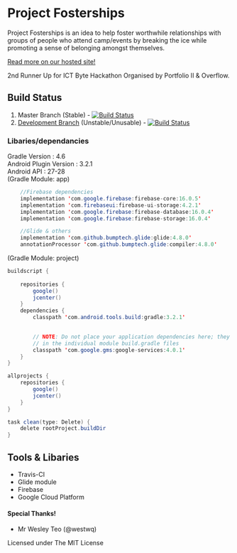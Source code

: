 # Project Fosterships
Project Fosterships is an idea to help foster worthwhile relationships with groups of people who attend camp/events by breaking the ice while promoting a sense of belonging amongst themselves.

[Read more on our hosted site!](http://projectfosterships.ml)

2nd Runner Up for ICT Byte Hackathon Organised by Portfolio II & Overflow.

## Build Status
1. Master Branch (Stable) - [![Build Status](https://travis-ci.org/bchewy/Project-Fosterships.svg?branch=master)](https://travis-ci.org/bchewy/Project-Fosterships)
2. [Development Branch](https://github.com/bchewy/Project-Fosterships/tree/development) (Unstable/Unusable) - [![Build Status](https://travis-ci.org/bchewy/Project-Fosterships.svg?branch=production)](https://travis-ci.org/bchewy/Project-Fosterships)

### Libaries/dependancies
Gradle Version : 4.6\
Android Plugin Version : 3.2.1\
Android API : 27-28\
(Gradle Module: app)
```java
    //Firebase dependencies
    implementation 'com.google.firebase:firebase-core:16.0.5'
    implementation 'com.firebaseui:firebase-ui-storage:4.2.1'
    implementation 'com.google.firebase:firebase-database:16.0.4'
    implementation 'com.google.firebase:firebase-storage:16.0.4'

    //Glide & others
    implementation 'com.github.bumptech.glide:glide:4.8.0'
    annotationProcessor 'com.github.bumptech.glide:compiler:4.8.0'
```
(Gradle Module: project)
```java
buildscript {
    
    repositories {
        google()
        jcenter()
    }
    dependencies {
        classpath 'com.android.tools.build:gradle:3.2.1'
        

        // NOTE: Do not place your application dependencies here; they belong
        // in the individual module build.gradle files
        classpath 'com.google.gms:google-services:4.0.1'
    }
}

allprojects {
    repositories {
        google()
        jcenter()
    }
}

task clean(type: Delete) {
    delete rootProject.buildDir
}
```

## Tools & Libaries
- Travis-CI
- Glide module
- Firebase
- Google Cloud Platform

#### Special Thanks!
* Mr Wesley Teo (@westwq)

Licensed under The MIT License
